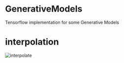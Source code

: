 # GenerativeModels
Tensorflow implementation for some Generative Models

# interpolation

![interpolate](https://github.com/kkahloots/GenerativeModels/blob/master/images/interpolate.jpg)
